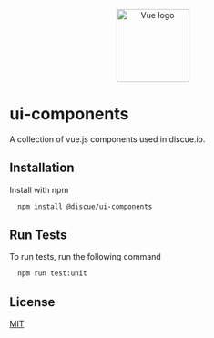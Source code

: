 
<p align="center"><a href="https://vuejs.org" target="_blank" rel="noopener noreferrer"><img width="128" src="https://www.discue.io/icons-fire-no-badge-square/web/icon-192.png" alt="Vue logo"></a></p>

# ui-components

A collection of vue.js components used in discue.io.

## Installation

Install with npm

```bash
  npm install @discue/ui-components
```
    
## Run Tests

To run tests, run the following command

```bash
  npm run test:unit
```

## License

[MIT](https://choosealicense.com/licenses/mit/)

